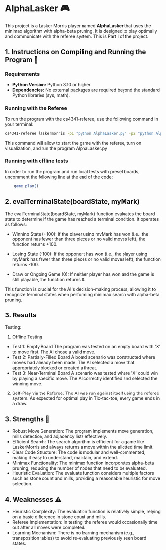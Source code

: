 # AlphaLasker 🎮

This project is a Lasker Morris player named **AlphaLasker** that uses the minimax algorithm with alpha-beta pruning. It is designed to play optimally and communicate with the referee system. This is Part I of the project. 

## 1. Instructions on Compiling and Running the Program 🔧

### Requirements
- **Python Version:** Python 3.10 or higher  
- **Dependencies:** No external packages are required beyond the standard Python libraries (sys, math).

### Running with the Referee
To run the program with the cs4341-referee, use the following command in your terminal:

```bash
cs4341-referee laskermorris -p1 "python AlphaLasker.py" -p2 "python AlphaLasker.py" --visual
```

This command will allow to start the game with the referee, turn on visualization, and run the program AlphaLasker.py

### Running with offline tests
In order to run the program and run local tests with preset boards, uncomment the following line at the end of the code: 

```bash 
    game.play()
```

## 2. evalTerminalState(boardState, myMark)

The evalTerminalState(boardState, myMark) function evaluates the board state to determine if the game has reached a terminal condition. It operates as follows:

- Winning State (+100):
    If the player using myMark has won (i.e., the opponent has fewer than three pieces or no valid moves left), the function returns +100.

- Losing State (-100):
    If the opponent has won (i.e., the player using myMark has fewer than three pieces or no valid moves left), the function returns -100.

- Draw or Ongoing Game (0):
    If neither player has won and the game is still playable, the function returns 0.

This function is crucial for the AI's decision-making process, allowing it to recognize terminal states when performing minimax search with alpha-beta pruning.

## 3. Results

Testing: 

1. Offline Testing 
- Test 1: Empty Board
The program was tested on an empty board with 'X' to move first. The AI chose a valid move.
- Test 2: Partially-Filled Board
A board scenario was constructed where moves had already been made. The AI selected a move that appropriately blocked or created a threat.
- Test 3: Near-Terminal Board
A scenario was tested where 'X' could win by playing a specific move. The AI correctly identified and selected the winning move.

2. Self-Play via the Referee:
The AI was run against itself using the referee system.
As expected for optimal play in Tic-tac-toe, every game ends in a draw.

## 3. Strengths 💪

- Robust Move Generation:
The program implements move generation, mills detection, and adjacency lists effectively.
- Efficient Search:
The search algorithm is efficient for a game like LaskerMorris and always returns a move within the allotted time limit.
- Clear Code Structure:
The code is modular and well-commented, making it easy to understand, maintain, and extend.
- Minimax Functionality:
The minimax function incorporates alpha-beta pruning, reducing the number of nodes that need to be evaluated.
- Heuristic Evaluation:
The evaluate function considers multiple factors such as stone count and mills, providing a reasonable heuristic for move selection.

## 4. Weaknesses ⚠️

- Heuristic Complexity:
The evaluation function is relatively simple, relying on a basic difference in stone count and mills.
- Referee Implementation:
In testing, the referee would occasionally time out after all moves were completed.
- Learning Mechanism:
There is no learning mechanism (e.g., transposition tables) to avoid re-evaluating previously seen board states.
